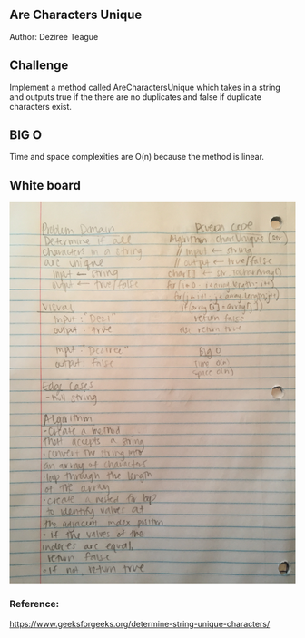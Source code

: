 ## Are Characters Unique

Author: Deziree Teague 

## Challenge

Implement a method called AreCharactersUnique which takes in a string and outputs true if the there are no duplicates and false if duplicate characters exist.

## BIG O

Time and space complexities are O(n) because the method is linear.

## White board 

![unique chars](https://github.com/dezteague/data-structures-and-algorithms/blob/master/Assets/areCharactersUnique.jpg)

### Reference: 

https://www.geeksforgeeks.org/determine-string-unique-characters/
